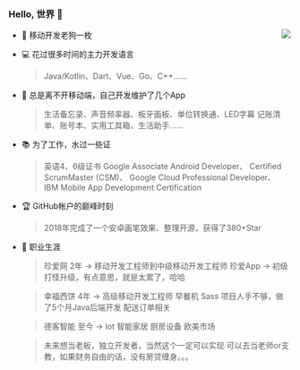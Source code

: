 ### Hello, 世界 👋 

<img align="right" src="https://github-readme-stats.vercel.app/api?username=Shimingli&show_icons=true&theme=radical&hide_title=true" /> 

- :school_satchel: 移动开发老狗一枚
- :computer: 花过很多时间的主力开发语言
    >  Java/Kotlin、Dart、Vue、Go、C++...... 
- :floppy_disk: 总是离不开移动端，自己开发维护了几个App
    > 生活备忘录、声音频率器、板牙画板、单位转换通、LED字幕
    > 记账清单、账号本、实用工具箱、生活助手...... 
- :books: 为了工作，水过一些证
    > 英语4、6级证书
    >  Google Associate Android Developer、
    >  Certified ScrumMaster (CSM)、
    >  Google Cloud Professional Developer、
    >  IBM Mobile App Development Certification
    
- :trophy: GitHub帐户的巅峰时刻
    > 2018年完成了一个安卓画笔效果、整理开源，获得了380+Star 

- :calendar: 职业生涯
  > 珍爱网 2年
    -> 移动开发工程师到中级移动开发工程师 珍爱App 
    -> 初级打怪升级，有点意思，就是太累了，哈哈
  
  > 幸福西饼 4年
    -> 高级移动开发工程师 早餐机 Sass 项目人手不够，做了5个月Java后端开发 配送订单相关

  
  > 德客智能 至今
     -> Iot 智能家居 厨房设备 欧美市场
       
    
  > 未来想当老板，独立开发者，当然这个一定可以实现
  > 可以去当老师or支教，如果财务自由的话，没有房贷缠身。。。
